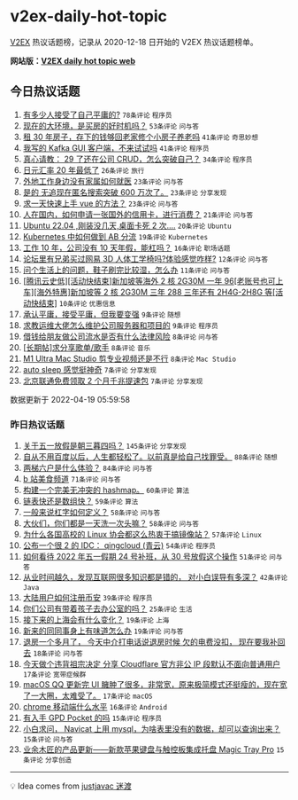 # v2ex-daily-hot-topic

[V2EX](https://www.v2ex.com/) 热议话题榜，记录从 2020-12-18 日开始的 V2EX 热议话题榜单。

**网站版：[V2EX daily hot topic web](https://boojack.github.io/v2ex-daily-hot-topic-web/)**

## 今日热议话题

<!-- TODAY BEGIN -->

1. [有多少人接受了自己平庸的?](https://www.v2ex.com/t/847840) `78条评论` `程序员`
1. [现在的大环境，是买房的好时机吗？](https://www.v2ex.com/t/847830) `53条评论` `问与答`
1. [租 30 年房子，存下的钱够回老家修个小房子养老吗](https://www.v2ex.com/t/847837) `41条评论` `奇思妙想`
1. [我写的 Kafka GUI 客户端，不来试试吗](https://www.v2ex.com/t/847796) `41条评论` `程序员`
1. [真心请教： 29 了还在公司 CRUD，怎么突破自己？](https://www.v2ex.com/t/847815) `34条评论` `程序员`
1. [日元汇率 20 年最低了](https://www.v2ex.com/t/847826) `26条评论` `旅行`
1. [外地工作身边没有家属如何就医](https://www.v2ex.com/t/847855) `23条评论` `问与答`
1. [是的 无追现在匿名搜索突破 600 万次了。](https://www.v2ex.com/t/847842) `23条评论` `分享发现`
1. [求一天快速上手 vue 的方法？](https://www.v2ex.com/t/847805) `23条评论` `问与答`
1. [人在国内，如何申请一张国外的信用卡，进行消费？](https://www.v2ex.com/t/847829) `21条评论` `问与答`
1. [Ubuntu 22.04 ,刚装没几天,桌面卡死 2 次....](https://www.v2ex.com/t/847838) `20条评论` `Ubuntu`
1. [Kubernetes 中如何做到 AB 分流](https://www.v2ex.com/t/847814) `19条评论` `Kubernetes`
1. [工作 10 年，公司没有 10 天年假，能杠吗？](https://www.v2ex.com/t/847801) `16条评论` `职场话题`
1. [论坛里有兄弟买过网易 3D 人体工学椅吗?体验感觉咋样?](https://www.v2ex.com/t/847832) `12条评论` `问与答`
1. [问个生活上的问题，鞋子刷完比较湿，怎么办](https://www.v2ex.com/t/847861) `11条评论` `问与答`
1. [[腾讯云史低][活动快结束]新加坡等海外 2 核 2G30M 一年 96[老账号也可上车][海外特惠]新加坡等 2 核 2G30M 三年 288 三年还有 2H4G-2H8G 等[活动快结束]](https://www.v2ex.com/t/847807) `10条评论` `优惠信息`
1. [承认平庸，接受平庸，但我要变强](https://www.v2ex.com/t/847870) `9条评论` `随想`
1. [求教运维大佬怎么维护公司服务器和项目的](https://www.v2ex.com/t/847860) `9条评论` `程序员`
1. [借钱给朋友做公司流水是否有什么法律风险](https://www.v2ex.com/t/847828) `8条评论` `问与答`
1. [[长期帖]求分享歌单/歌手](https://www.v2ex.com/t/847822) `8条评论` `音乐`
1. [M1 Ultra Mac Studio 剪专业视频还是不行](https://www.v2ex.com/t/847800) `8条评论` `Mac Studio`
1. [auto sleep 感觉挺神奇](https://www.v2ex.com/t/847839) `7条评论` `分享发现`
1. [北京联通免费领取 2 个月千兆提速包](https://www.v2ex.com/t/847834) `7条评论` `分享发现`

数据更新于 2022-04-19 05:59:58

<!-- TODAY END -->

### 昨日热议话题

<!-- YESTERDAY BEGIN -->

1. [关于五一放假是朝三暮四吗？](https://www.v2ex.com/t/847656) `145条评论` `分享发现`
1. [自从不用百度以后，人生都轻松了。以前真是给自己找罪受。](https://www.v2ex.com/t/847603) `88条评论` `随想`
1. [两梯六户是什么体验？](https://www.v2ex.com/t/847572) `84条评论` `问与答`
1. [b 站美食频道](https://www.v2ex.com/t/847616) `71条评论` `问与答`
1. [构建一个完美无冲突的 hashmap。](https://www.v2ex.com/t/847716) `60条评论` `算法`
1. [链表快还是数组快？](https://www.v2ex.com/t/847588) `59条评论` `算法`
1. [一般来说杠字如何定义？](https://www.v2ex.com/t/847578) `58条评论` `问与答`
1. [大伙们，你们都是一天洗一次头嘛？](https://www.v2ex.com/t/847573) `58条评论` `问与答`
1. [为什么各国高校的 Linux 协会都这么热衷于搞镜像站？](https://www.v2ex.com/t/847719) `57条评论` `Linux`
1. [公布一个很 2 的 IDC： qingcloud (青云)](https://www.v2ex.com/t/847747) `54条评论` `程序员`
1. [如何看待 2022 年五一假期 24 号补班，从 30 号放假这个操作](https://www.v2ex.com/t/847595) `51条评论` `问与答`
1. [从业时间越久，发现互联网很多知识都是错的， 对小白误导有多深？](https://www.v2ex.com/t/847761) `42条评论` `Java`
1. [大陆用户如何注册币安](https://www.v2ex.com/t/847670) `39条评论` `程序员`
1. [你们公司有带着孩子去办公室的﻿吗？](https://www.v2ex.com/t/847567) `25条评论` `生活`
1. [接下来的上海会有什么变化？](https://www.v2ex.com/t/847693) `19条评论` `上海`
1. [新来的同同事身上有味道怎么办](https://www.v2ex.com/t/847608) `19条评论` `问与答`
1. [退房一个多月了， 今天中介打电话说退房时候 欠的电费没扣， 现在要我补回去](https://www.v2ex.com/t/847569) `18条评论` `问与答`
1. [今天做个违背祖宗决定 分享 Cloudflare 官方非公 IP 段默认不面向普通用户](https://www.v2ex.com/t/847746) `17条评论` `宽带症候群`
1. [macOS QQ 更新完 UI 臃肿了很多，非常宽，原来极简模式还挺瘦的，现在宽了一大圈，太难受了。](https://www.v2ex.com/t/847638) `17条评论` `macOS`
1. [chrome 移动端什么水平](https://www.v2ex.com/t/847667) `16条评论` `Android`
1. [有入手 GPD Pocket 的吗](https://www.v2ex.com/t/847698) `15条评论` `程序员`
1. [小白求问， Navicat 上用 mysql，为啥表里没有的数据，却可以查询出来？](https://www.v2ex.com/t/847666) `15条评论` `问与答`
1. [业余木匠的产品更新——新款苹果键盘与触控板集成托盘 Magic Tray Pro](https://www.v2ex.com/t/847626) `15条评论` `分享创造`

<!-- YESTERDAY END -->

---

💡 Idea comes from [justjavac 迷渡](https://github.com/justjavac/)
